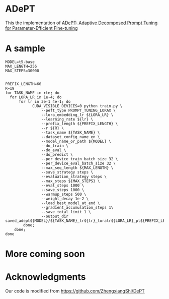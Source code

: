# ADePT
This the implementation of [ADePT: Adaptive Decomposed Prompt Tuning for Parameter-Efficient Fine-tuning](https://openreview.net/forum?id=fswihJIYbd)

# A sample
```
MODEL=t5-base
MAX_LENGTH=256
MAX_STEPS=30000


PREFIX_LENGTH=60
R=19
for TASK_NAME in rte; do
  for LORA_LR in 1e-4; do
      for lr in 3e-1 4e-1; do
            CUDA_VISIBLE_DEVICES=0 python train.py \
                --peft_type PROMPT_TUNING_LORAX \
                --lora_embedding_lr ${LORA_LR} \
                --learning_rate ${lr} \
                --prefix_length ${PREFIX_LENGTH} \
                --r ${R} \
                --task_name ${TASK_NAME} \
                --dataset_config_name en \
                --model_name_or_path ${MODEL} \
                --do_train \
                --do_eval \
                --do_predict \
                --per_device_train_batch_size 32 \
                --per_device_eval_batch_size 32 \
                --max_seq_length ${MAX_LENGTH} \
                --save_strategy steps \
                --evaluation_strategy steps \
                --max_steps ${MAX_STEPS} \
                --eval_steps 1000 \
                --save_steps 1000 \
                --warmup_steps 500 \
                --weight_decay 1e-2 \
                --load_best_model_at_end \
                --gradient_accumulation_steps 1\
                --save_total_limit 1 \
                --output_dir saved_adept${MODEL}/${TASK_NAME}_lr${lr}_loralr${LORA_LR}_pl${PREFIX_LENGTH}_r${R}_st${MAX_STEPS};
        done;
    done;
done
```
# More coming soon

# Acknowledgments
Our code is modified from https://github.com/ZhengxiangShi/DePT


